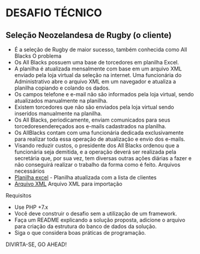 # DESAFIO TÉCNICO

## Seleção Neozelandesa de Rugby (o cliente)

- É a seleção de Rugby de maior sucesso, também conhecida como All Blacks
O problema
- Os All Blacks possuem uma base de torcedores em planilha Excel.
- A planilha é atualizada mensalmente com base em um arquivo XML enviado pela
loja virtual da seleção na internet. Uma funcionária do Administrativo abre o arquivo
XML em um navegador e atualiza a planilha copiando e colando os dados.
- Os campos telefone e e-mail não são informados pela loja virtual, sendo atualizados
manualmente na planilha.
- Existem torcedores que não são enviados pela loja virtual sendo inseridos
manualmente na planilha.
- Os All Blacks, periodicamente, enviam comunicados para seus
torcedoresendereçados aos e-mails cadastrados na planilha.
- Os AllBlacks contam com uma funcionária dedicada exclusivamente para realizar
toda essa operação de atualização e envio dos e-mails.
- Visando reduzir custos, o presidente dos All Blacks ordenou que a funcionária seja
demitida, e a operação deverá ser realizada pela secretária que, por sua vez, tem
diversas outras ações diárias a fazer e não conseguirá realizar o trabalho da forma
como é feito.
Arquivos necessários
- [Planilha excel](./public/database/clientes.xlsx) - Planilha atualizada com a lista de clientes
- [Arquivo XML](./public/database/clientes.xml) Arquivo XML para importação

Requisitos

- Use PHP +7.x
- Você deve construir o desafio sem a utilização de um framework.
- Faça um README explicando a solução proposta, adicione o arquivo
para criação da estrutura do banco de dados da solução.
- Siga o que considera boas práticas de programação.

DIVIRTA-SE, GO AHEAD!